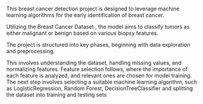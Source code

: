 This breast cancer detection project is designed to leverage machine learning algorithms for the early identification of breast cancer.


Utilizing the  Breast Cancer Dataset , the model aims to classify tumors as either malignant or benign based on various biopsy features.

The project is structured into key phases, beginning with data exploration and preprocessing. 

This involves understanding the dataset, handling missing values, and normalizing features.
Feature selection follows, where the importance of each feature is analyzed, and relevant ones are chosen for model training. 
The next step involves selecting a suitable machine learning algorithm, such as LogisticRegression, Random Forest, DecisionTreeClassifier and splitting the dataset into training and testing sets
